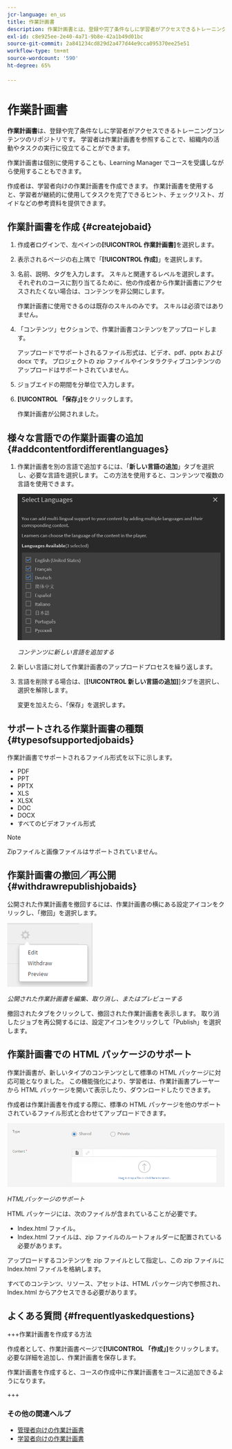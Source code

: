```yaml
---
jcr-language: en_us
title: 作業計画書
description: 作業計画書とは、登録や完了条件なしに学習者がアクセスできるトレーニングコンテンツのリポジトリです。 学習者は作業計画書を参照することで、組織内の活動やタスクの実行に役立てることができます。
exl-id: c8e925ee-2e40-4a71-9b8e-42a1b49d01bc
source-git-commit: 2a841234cd829d2a477d44e9cca095370ee25e51
workflow-type: tm+mt
source-wordcount: '590'
ht-degree: 65%

---
```


# 作業計画書

**作業計画書**&#x200B;は、登録や完了条件なしに学習者がアクセスできるトレーニングコンテンツのリポジトリです。 学習者は作業計画書を参照することで、組織内の活動やタスクの実行に役立てることができます。

作業計画書は個別に使用することも、Learning Manager でコースを受講しながら使用することもできます。

作成者は、学習者向けの作業計画書を作成できます。 作業計画書を使用すると、学習者が継続的に使用してタスクを完了できるヒント、チェックリスト、ガイドなどの参考資料を提供できます。

## 作業計画書を作成 {#createjobaid}

1. 作成者ログインで、左ペインの&#x200B;**[!UICONTROL 作業計画書]**&#x200B;を選択します。
1. 表示されるページの右上隅で「**[!UICONTROL 作成]**」を選択します。
1. 名前、説明、タグを入力します。 スキルと関連するレベルを選択します。 それぞれのコースに割り当てるために、他の作成者から作業計画書にアクセスされたくない場合は、コンテンツを非公開にします。

   作業計画書に使用できるのは既存のスキルのみです。 スキルは必須ではありません。

1. 「コンテンツ」セクションで、作業計画書コンテンツをアップロードします。

   アップロードでサポートされるファイル形式は、ビデオ、pdf、pptx および docx です。 プロジェクトの zip ファイルやインタラクティブコンテンツのアップロードはサポートされていません。

1. ジョブエイドの期間を分単位で入力します。
1. **[!UICONTROL 「保存」]**&#x200B;をクリックします。

   作業計画書が公開されました。

## 様々な言語での作業計画書の追加 {#addcontentfordifferentlanguages}

1. 作業計画書を別の言語で追加するには、「**新しい言語の追加**」タブを選択し、必要な言語を選択します。 この方法を使用すると、コンテンツで複数の言語を使用できます。

   ![](assets/add-new-languagetab.png)

   *コンテンツに新しい言語を追加する*

1. 新しい言語に対して作業計画書のアップロードプロセスを繰り返します。
1. 言語を削除する場合は、[**[!UICONTROL 新しい言語の追加]**]タブを選択し、選択を解除します。

   変更を加えたら、「保存」を選択します。

## サポートされる作業計画書の種類 {#typesofsupportedjobaids}

作業計画書でサポートされるファイル形式を以下に示します。

* PDF
* PPT
* PPTX
* XLS
* XLSX
* DOC
* DOCX
* すべてのビデオファイル形式

>[!NOTE]
>
>Zipファイルと画像ファイルはサポートされていません。

## 作業計画書の撤回／再公開 {#withdrawrepublishjobaids}

公開された作業計画書を撤回するには、作業計画書の横にある設定アイコンをクリックし、「撤回」を選択します。

![](assets/job-aid-withdraw.png)

*公開された作業計画書を編集、取り消し、またはプレビューする*

撤回されたタブをクリックして、撤回された作業計画書を表示します。 取り消したジョブを再公開するには、設定アイコンをクリックして「Publish」を選択します。

## 作業計画書での HTML パッケージのサポート

作業計画書が、新しいタイプのコンテンツとして標準の HTML パッケージに対応可能となりました。 この機能強化により、学習者は、作業計画書プレーヤーから HTML パッケージを開いて表示したり、ダウンロードしたりできます。

作成者は作業計画書を作成する際に、標準の HTML パッケージを他のサポートされているファイル形式と合わせてアップロードできます。

![](assets/html-job-aid.png)

*HTMLパッケージのサポート*

HTML パッケージには、次のファイルが含まれていることが必要です。

* Index.html ファイル。
* Index.html ファイルは、zip ファイルのルートフォルダーに配置されている必要があります。

アップロードするコンテンツを zip ファイルとして指定し、この zip ファイルに Index.html ファイルを格納します。

すべてのコンテンツ、リソース、アセットは、HTML パッケージ内で参照され、Index.html からアクセスできる必要があります。

## よくある質問 {#frequentlyaskedquestions}

+++作業計画書を作成する方法

作成者として、作業計画書ページで&#x200B;**[!UICONTROL 「作成」]**&#x200B;をクリックします。 必要な詳細を追加し、作業計画書を保存します。

作業計画書を作成すると、コースの作成中に作業計画書をコースに追加できるようになります。

+++

### その他の関連ヘルプ

* [管理者向けの作業計画書](../../administrators/feature-summary/job-aids.md)
* [学習者向けの作業計画書](../../learners/feature-summary/job-aids.md)
